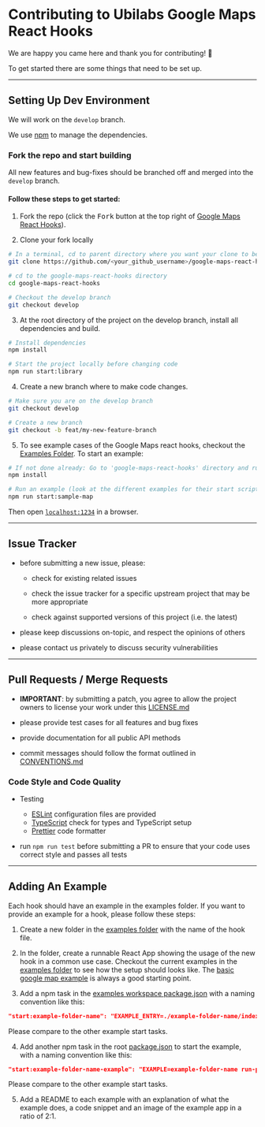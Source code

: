 # Contributing to Ubilabs Google Maps React Hooks

We are happy you came here and thank you for contributing! 🎉 

To get started there are some things that need to be set up.

----

## Setting Up Dev Environment

We will work on the `develop` branch. 


We use [npm](https://www.npmjs.com/) to manage the dependencies.

### Fork the repo and start building

All new features and bug-fixes should be branched off and merged into the `develop` branch.

#### Follow these steps to get started:

1. Fork the repo (click the <kbd>Fork</kbd> button at the top right of [Google Maps React Hooks](https://github.com/ubilabs/google-maps-react-hooks)).

2. Clone your fork locally

```bash
# In a terminal, cd to parent directory where you want your clone to be, then
git clone https://github.com/<your_github_username>/google-maps-react-hooks.git

# cd to the google-maps-react-hooks directory
cd google-maps-react-hooks

# Checkout the develop branch
git checkout develop
```

3. At the root directory of the project on the develop branch, install all dependencies and build.
```bash
# Install dependencies 
npm install

# Start the project locally before changing code
npm run start:library
```

4. Create a new branch where to make code changes.

```bash
# Make sure you are on the develop branch
git checkout develop

# Create a new branch
git checkout -b feat/my-new-feature-branch
```

5. To see example cases of the Google Maps react hooks, checkout the [Examples Folder](./examples). To start an example:
```bash
# If not done already: Go to 'google-maps-react-hooks' directory and run:
npm install

# Run an example (look at the different examples for their start scripts):
npm run start:sample-map
```

Then open [`localhost:1234`](http://localhost:1234) in a browser.

----

## Issue Tracker

- before submitting a new issue, please:

    - check for existing related issues

    - check the issue tracker for a specific upstream project that may be more appropriate

    - check against supported versions of this project (i.e. the latest)

- please keep discussions on-topic, and respect the opinions of others

- please contact us privately to discuss security vulnerabilities

----

## Pull Requests / Merge Requests

- **IMPORTANT**: by submitting a patch, you agree to allow the project owners to license your work under this [LICENSE.md](LICENSE.md)

- please provide test cases for all features and bug fixes

- provide documentation for all public API methods

- commit messages should follow the format outlined in [CONVENTIONS.md](CONVENTIONS.md)

### Code Style and Code Quality

- Testing

   - [ESLint](https://eslint.org/) configuration files are provided
   - [TypeScript](https://www.typescriptlang.org/) check for types and TypeScript setup
   - [Prettier](https://prettier.io/) code formatter

- run `npm run test` before submitting a PR to ensure that your code uses correct style and passes all tests

----

## Adding An Example
Each hook should have an example in the examples folder. If you want to provide an example for a hook, please follow these steps:

1. Create a new folder in the [examples folder](./examples) with the name of the hook file.

2. In the folder, create a runnable React App showing the usage of the new hook in a common use case. Checkout the current examples in the [examples folder](./examples) to see how the setup should looks like. The [basic google map example](./examples/basic-google-map/) is always a good starting point.

3. Add a npm task in the [examples workspace package.json](./examples/package.json) with a naming convention like this:
```json
"start:example-folder-name": "EXAMPLE_ENTRY=./example-folder-name/index.html npm run start:example"
```
Please compare to the other example start tasks.

4. Add another npm task in the root [package.json](./package.json) to start the example, with a naming convention like this:
```json
"start:example-folder-name-example": "EXAMPLE=example-folder-name run-p start:library start:example"
````
Please compare to the other example start tasks. 

5. Add a README to each example with an explanation of what the example does, a code snippet and an image of the example app in a ratio of 2:1.